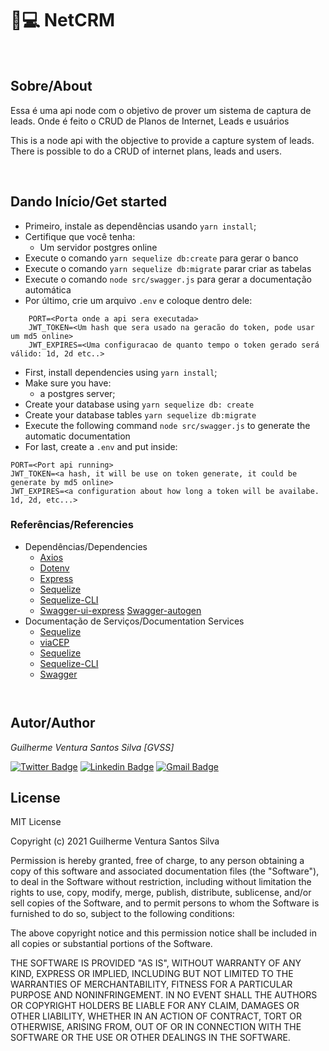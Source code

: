 #
# 📡💻 NetCRM

</br>

## Sobre/About
Essa é uma api node com o objetivo de prover um sistema de captura de leads. Onde é feito o CRUD de Planos de Internet, Leads e usuários

This is a node api with the objective to provide a capture system of leads. There is possible to do a CRUD of internet plans, leads and users.
    
</br>

## Dando Início/Get started

- Primeiro, instale as dependências usando ```yarn install```;
- Certifique que você tenha:
    - Um servidor postgres online
- Execute o comando ```yarn sequelize db:create``` para gerar o banco
- Execute o comando ```yarn sequelize db:migrate``` parar criar as tabelas
- Execute o comando ```node src/swagger.js``` para gerar a documentação automática
- Por último, crie um arquivo ```.env``` e coloque dentro dele:
```.env
    PORT=<Porta onde a api sera executada>
    JWT_TOKEN=<Um hash que sera usado na geracão do token, pode usar um md5 online>
    JWT_EXPIRES=<Uma configuracao de quanto tempo o token gerado será válido: 1d, 2d etc..>
```
- First, install dependencies using ```yarn install```;
- Make sure you have: 
    - a postgres server;
- Create your database using  ```yarn sequelize db: create```
- Create your database tables ```yarn sequelize db:migrate```
- Execute the following command ```node src/swagger.js``` to generate the automatic documentation
- For last, create a ```.env``` and put inside:

```.env
PORT=<Port api running>
JWT_TOKEN=<a hash, it will be use on token generate, it could be generate by md5 online>
JWT_EXPIRES=<a configuration about how long a token will be availabe. 1d, 2d, etc...>
```

### Referências/Referencies
* Dependências/Dependencies
    * [Axios](https://www.npmjs.com/package/axios)
    * [Dotenv](https://www.npmjs.com/package/dotenv)
    * [Express](https://www.npmjs.com/package/express)
    * [Sequelize](https://www.npmjs.com/package/sequelize)
    * [Sequelize-CLI](https://www.npmjs.com/package/sequelize-cli)
    * [Swagger-ui-express](https://www.npmjs.com/package/swagger-ui-express) [Swagger-autogen](https://www.npmjs.com/package/swagger-autogen)
* Documentação de Serviços/Documentation Services
    * [Sequelize](https://sequelize.org/)
    * [viaCEP](https://viacep.com.br/)
    * [Sequelize](https://sequelize.org/)
    * [Sequelize-CLI](https://www.npmjs.com/package/sequelize-cli)
    * [Swagger](https://swagger.io/docs/)


``` ```
## Autor/Author
*Guilherme Ventura Santos Silva [GVSS]*

[![Twitter Badge](https://img.shields.io/badge/-@gventura_ss-6633cc?style=flat-square&labelColor=000000&logo=twitter&logoColor=white&link=https://twitter.com/gventura_ss)](https://twitter.com/gventura_ss) [![Linkedin Badge](https://img.shields.io/badge/-Guilherme%20Ventura-6633cc?style=flat-square&logo=Linkedin&logoColor=black&link=https://www.linkedin.com/in/guilherme-ventura-703612150/)](https://www.linkedin.com/in/gvssilva/) [![Gmail Badge](https://img.shields.io/badge/-guilhermevssilva.99@gmail.com-6633cc?style=flat-square&logo=Gmail&logoColor=black&link=mailto:guilhermevssilva.99@gmail.com)](mailto:guilhermevssilva.99@gmail.com)

## License 

MIT License

Copyright (c) 2021 Guilherme Ventura Santos Silva

Permission is hereby granted, free of charge, to any person obtaining a copy
of this software and associated documentation files (the "Software"), to deal
in the Software without restriction, including without limitation the rights
to use, copy, modify, merge, publish, distribute, sublicense, and/or sell
copies of the Software, and to permit persons to whom the Software is
furnished to do so, subject to the following conditions:

The above copyright notice and this permission notice shall be included in all
copies or substantial portions of the Software.

THE SOFTWARE IS PROVIDED "AS IS", WITHOUT WARRANTY OF ANY KIND, EXPRESS OR
IMPLIED, INCLUDING BUT NOT LIMITED TO THE WARRANTIES OF MERCHANTABILITY,
FITNESS FOR A PARTICULAR PURPOSE AND NONINFRINGEMENT. IN NO EVENT SHALL THE
AUTHORS OR COPYRIGHT HOLDERS BE LIABLE FOR ANY CLAIM, DAMAGES OR OTHER
LIABILITY, WHETHER IN AN ACTION OF CONTRACT, TORT OR OTHERWISE, ARISING FROM,
OUT OF OR IN CONNECTION WITH THE SOFTWARE OR THE USE OR OTHER DEALINGS IN THE
SOFTWARE.